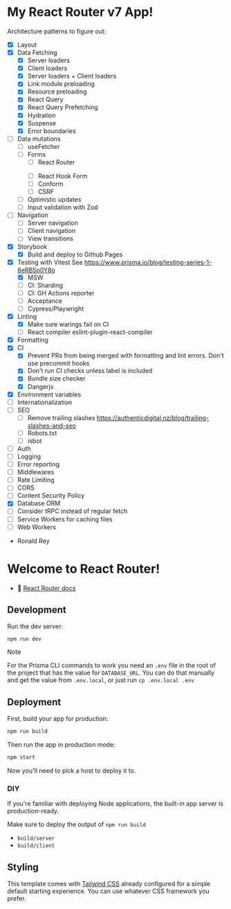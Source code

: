# My React Router v7 App!

Architecture patterns to figure out:

- [x] Layout
- [x] Data Fetching
  - [x] Server loaders
  - [x] Client loaders
  - [x] Server loaders + Client loaders
  - [x] Link module preloading
  - [x] Resource preloading
  - [x] React Query
  - [x] React Query Prefetching
  - [x] Hydration
  - [x] Suspense
  - [x] Error boundaries
- [ ] Data mutations
  - [ ] useFetcher
  - [ ] Forms
    - [ ] React Router <Form />
    - [ ] React Hook Form
    - [ ] Conform
    - [ ] CSRF
  - [ ] Optimistic updates
  - [ ] Input validation with Zod
- [ ] Navigation
  - [ ] Server navigation
  - [ ] Client navigation
  - [ ] View transitions
- [x] Storybook
  - [x] Build and deploy to Github Pages
- [x] Testing with Vitest
      See https://www.prisma.io/blog/testing-series-1-8eRB5p0Y8o
  - [x] MSW
  - [ ] CI: Sharding
  - [ ] CI: GH Actions reporter
  - [ ] Acceptance
  - [ ] Cypress/Playwright
- [x] Linting
  - [x] Make sure warings fail on CI
  - [ ] React compiler eslint-plugin-react-compiler
- [x] Formatting
- [x] CI
  - [x] Prevent PRs from being merged with formatting and lint errors. Don't use
        precommit hooks
  - [x] Don't run CI checks unless label is included
  - [x] Bundle size checker
  - [x] Dangerjs
- [x] Environment variables
- [ ] Internationalization
- [ ] SEO
  - [ ] Remove trailing slashes https://authenticdigital.nz/blog/trailing-slashes-and-seo
  - [ ] Robots.txt
  - [ ] isbot
- [ ] Auth
- [ ] Logging
- [ ] Error reporting
- [ ] Middlewares
- [ ] Rate Limiting
- [ ] CORS
- [ ] Content Security Policy
- [x] Database ORM
- [ ] Consider tRPC instead of regular fetch
- [ ] Service Workers for caching files
- [ ] Web Workers

- Ronald Rey

# Welcome to React Router!

- 📖 [React Router docs](https://reactrouter.com/dev)

## Development

Run the dev server:

```shellscript
npm run dev
```

> [!NOTE]
> For the Prisma CLI commands to work you need an `.env` file in the root of the project that has the value for `DATABASE_URL`. You can do that manually and get the value from `.env.local`, or just run `cp .env.local .env`

## Deployment

First, build your app for production:

```sh
npm run build
```

Then run the app in production mode:

```sh
npm start
```

Now you'll need to pick a host to deploy it to.

### DIY

If you're familiar with deploying Node applications, the built-in app server is production-ready.

Make sure to deploy the output of `npm run build`

- `build/server`
- `build/client`

## Styling

This template comes with [Tailwind CSS](https://tailwindcss.com/) already configured for a simple default starting experience. You can use whatever CSS framework you prefer.
